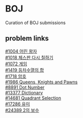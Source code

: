 # BOJ
Curation of BOJ submissions

## problem links

[#1004 어린 왕자](https://www.acmicpc.net/problem/1004)<br>
[#1018 체스판 다시 칠하기](https://www.acmicpc.net/problem/1018)<br>
[#1072 게임](https://www.acmicpc.net/problem/1072)<br>
[#1419 등차수열의 합](https://www.acmicpc.net/problem/1419)<br>
[#1718 암호](https://www.acmicpc.net/problem/1718)<br>
[#1986 Queens, Knights and Pawns](https://www.acmicpc.net/problem/1986)<br>
[#8891 Dot Number](https://www.acmicpc.net/problem/8891)<br>
[#13377 Dictionary](https://www.acmicpc.net/problem/13377)<br>
[#14681 Quadrant Selection](https://www.acmicpc.net/problem/14681)<br>
[#17286 유미](https://www.acmicpc.net/problem/17286)<br>
[#24389 2의 보수](https://www.acmicpc.net/problem/24389)<br>
